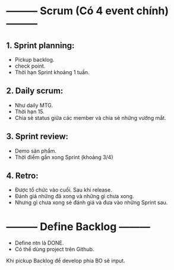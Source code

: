 # ——— Scrum (Có 4 event chính) ———

## 1. Sprint planning: 
 - Pickup backlog.
 - check point.
 - Thời hạn Sprint khoảng 1 tuần.

## 2. Daily scrum:
 - Như daily MTG.
 - Thời hạn 15.
 - Chia sẻ status giữa các member và chia sẻ những vướng mắt.

## 3. Sprint review:
 - Demo sản phẩm.
 - Thời điểm gần xong Sprint (khoảng 3/4)

## 4. Retro:
 - Được tổ chức vào cuối. Sau khi release. 
 - Đánh giá những đã xong và những gì chưa xong.
 - Nhưng gì chưa xong sẻ đánh giá và đưa vào những Sprint sau.

# ——— Define Backlog ——— 
 - Define ntn là DONE.
 - Có thể dùng project trên Github.

Khi pickup Backlog để develop phía BO sẽ input.